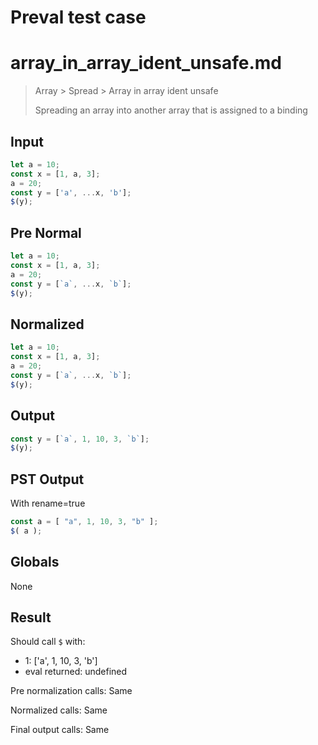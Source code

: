 # Preval test case

# array_in_array_ident_unsafe.md

> Array > Spread > Array in array ident unsafe
>
> Spreading an array into another array that is assigned to a binding

## Input

`````js filename=intro
let a = 10;
const x = [1, a, 3];
a = 20;
const y = ['a', ...x, 'b'];
$(y);
`````

## Pre Normal


`````js filename=intro
let a = 10;
const x = [1, a, 3];
a = 20;
const y = [`a`, ...x, `b`];
$(y);
`````

## Normalized


`````js filename=intro
let a = 10;
const x = [1, a, 3];
a = 20;
const y = [`a`, ...x, `b`];
$(y);
`````

## Output


`````js filename=intro
const y = [`a`, 1, 10, 3, `b`];
$(y);
`````

## PST Output

With rename=true

`````js filename=intro
const a = [ "a", 1, 10, 3, "b" ];
$( a );
`````

## Globals

None

## Result

Should call `$` with:
 - 1: ['a', 1, 10, 3, 'b']
 - eval returned: undefined

Pre normalization calls: Same

Normalized calls: Same

Final output calls: Same
